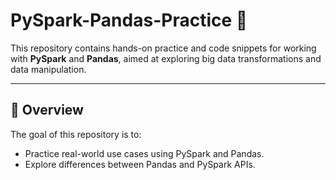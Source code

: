 # PySpark-Pandas-Practice 🚀

This repository contains hands-on practice and code snippets for working with **PySpark** and **Pandas**, aimed at exploring big data transformations and data manipulation.

---

## 📘 Overview

The goal of this repository is to:

- Practice real-world use cases using PySpark and Pandas.
- Explore differences between Pandas and PySpark APIs.


